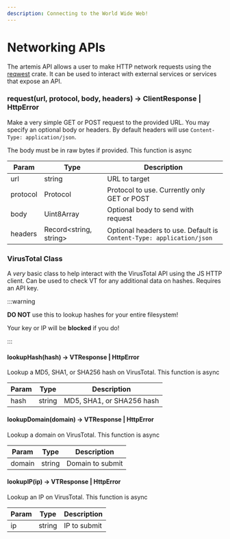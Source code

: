 ```yaml
---
description: Connecting to the World Wide Web!
---
```


# Networking APIs

The artemis API allows a user to make HTTP network requests using the
[reqwest](https://docs.rs/reqwest/latest/reqwest/index.html) crate. It can be
used to interact with external services or services that expose an API.

### request(url, protocol, body, headers) -> ClientResponse | HttpError

Make a very simple GET or POST request to the provided URL. You may specify an
optional body or headers. By default headers will use
`Content-Type: application/json`.

The body must be in raw bytes if provided. This function is async

| Param    | Type                         | Description                                                          |
| -------- | ---------------------------- | -------------------------------------------------------------------- |
| url      | string                       | URL to target                                                        |
| protocol | Protocol                     | Protocol to use. Currently only GET or POST                          |
| body     | Uint8Array                   | Optional body to send with request                                   |
| headers  | Record&lt;string, string&gt; | Optional headers to use. Default is `Content-Type: application/json` |

### VirusTotal Class

A _very_ basic class to help interact with the VirusTotal API using the JS HTTP
client. Can be used to check VT for any additional data on hashes. Requires an
API key.

:::warning

**DO NOT** use this to lookup hashes for your entire filesystem!

Your key or IP will be **blocked** if you do!

:::

#### lookupHash(hash) -> VTResponse | HttpError

Lookup a MD5, SHA1, or SHA256 hash on VirusTotal. This function is async

| Param | Type   | Description               |
| ----- | ------ | ------------------------- |
| hash  | string | MD5, SHA1, or SHA256 hash |

#### lookupDomain(domain) -> VTResponse | HttpError

Lookup a domain on VirusTotal. This function is async

| Param  | Type   | Description      |
| ------ | ------ | ---------------- |
| domain | string | Domain to submit |

#### lookupIP(ip) -> VTResponse | HttpError

Lookup an IP on VirusTotal. This function is async

| Param | Type   | Description  |
| ----- | ------ | ------------ |
| ip    | string | IP to submit |
